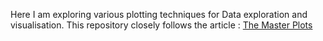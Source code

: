 Here I am exploring various plotting techniques for Data exploration and visualisation.
This repository closely follows the article : [The Master Plots](https://www.machinelearningplus.com/plots/top-50-matplotlib-visualizations-the-master-plots-python#40.-Multiple-Time-Series)
